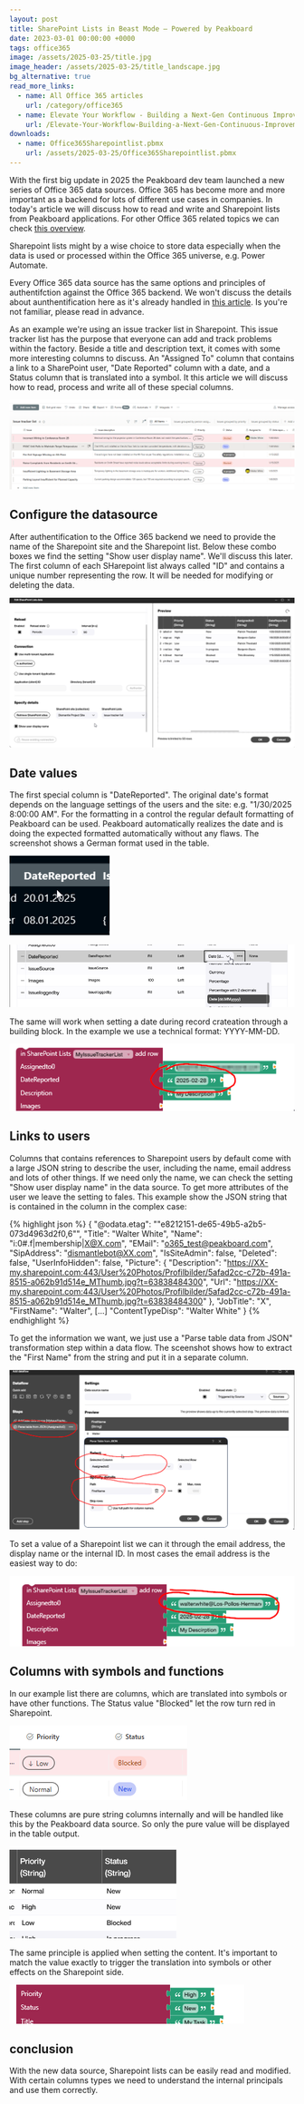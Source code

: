 ```yaml
---
layout: post
title: SharePoint Lists in Beast Mode – Powered by Peakboard
date: 2023-03-01 00:00:00 +0000
tags: office365
image: /assets/2025-03-25/title.jpg
image_header: /assets/2025-03-25/title_landscape.jpg
bg_alternative: true
read_more_links:
  - name: All Office 365 articles
    url: /category/office365
  - name: Elevate Your Workflow - Building a Next-Gen Continuous Improvement Board with Office 365 ToDo
    url: /Elevate-Your-Workflow-Building-a-Next-Gen-Continuous-Improvement-Board-with-Office-365-ToDo.html
downloads:
  - name: Office365Sharepointlist.pbmx
    url: /assets/2025-03-25/Office365Sharepointlist.pbmx
---
```

With the first big update in 2025 the Peakboard dev team launched a new series of Office 365 data sources. Office 365 has become more and more important as a backend for lots of different use cases in companies. In today's article we will discuss how to read and write and Sharepoint lists from Peakboard applications. For other Office 365 related topics we can check [this overview](/category/office365).

Sharepoint lists might by a wise choice to store data especially when the data is used or processed within the Office 365 universe, e.g. Power Automate.

Every Office 365 data source has the same options and principles of authentifction against the Office 365 backend. We won't discuss the details about aunthentification here as it's already handled in [this article](/Getting-started-with-the-new-Office-365-Data-Sources.html). Is you're not familiar, please read in advance.

As an example we're using an issue tracker list in Sharepoint. This issue tracker list has the purpose that everyone can add and track problems within the factory. Beside a title and description text, it comes with some more interesting columns to discuss. An "Assigned To" column that contains a link to a SharePoint user, "Date Reported" column with a date, and a Status column that is translated into a symbol. It this article we will discuss how to read, process and write all of these special columns.

![image](/assets/2025-03-25/010.png)

## Configure the datasource

After authentification to the Office 365 backend we need to provide the name of the Sharepoint site and the Sharepoint list. Below these combo boxes we find the setting "Show user display name". We'll discuss this later. The first column of each SHarepoint list always called "ID" and contains a unique number representing the row. It will be needed for modifying or deleting the data.  

![image](/assets/2025-03-25/020.png)

## Date values

The first special column is "DateReported". The original date's format depends on the language settings of the users and the site: e.g. "1/30/2025 8:00:00 AM". For the formatting in a control the regular default formatting of Peakboard can be used. Peakboard automatically realizes the date and is doing the expected formatted automatically without any flaws. The screenshot shows a German format used in the table.

![image](/assets/2025-03-25/030.png)

![image](/assets/2025-03-25/035.png)

The same will work when setting a date during record crateation through a building block. In the example we use a technical format: YYYY-MM-DD.

![image](/assets/2025-03-25/036.png)

## Links to users

Columns that contains references to Sharepoint users by default come with a large JSON string to describe the user, including the name, email address and lots of other things. 
If we need only the name, we can check the setting "Show user display name" in the data source. To get more attributes of the user we leave the setting to fales. This example show the JSON string that is contained in the column in the complex case:

{% highlight json %}
{
  "@odata.etag": "\"e8212151-de65-49b5-a2b5-073d4963d2f0,6\"",
  "Title": "Walter White",
  "Name": "i:0#.f|membership|X@X.com",
  "EMail": "o365_test@peakboard.com",
  "SipAddress": "dismantlebot@XX.com",
  "IsSiteAdmin": false,
  "Deleted": false,
  "UserInfoHidden": false,
  "Picture": {
    "Description": "https://XX-my.sharepoint.com:443/User%20Photos/Profilbilder/5afad2cc-c72b-491a-8515-a062b91d514e_MThumb.jpg?t=63838484300",
    "Url": "https://XX-my.sharepoint.com:443/User%20Photos/Profilbilder/5afad2cc-c72b-491a-8515-a062b91d514e_MThumb.jpg?t=63838484300"
  },
  "JobTitle": "X",
  "FirstName": "Walter",
[...]
  "ContentTypeDisp": "Walter White"
}
{% endhighlight %}

To get the information we want, we just use a "Parse table data from JSON" transformation step within a data flow. The sceenshot shows how to extract the "First Name" from the string and put it in a separate column.

![image](/assets/2025-03-25/040.png)

To set a value of a Sharepoint list we can it through the email address, the display name or the internal ID. In most cases the email address is the easiest way to do:

![image](/assets/2025-03-25/045.png)

## Columns with symbols and functions

In our example list there are columns, which are translated into symbols or have other functions. The Status value "Blocked" let the row turn red in Sharepoint.

![image](/assets/2025-03-25/050.png)

These columns are pure string columns internally and will be handled like this by the Peakboard data source. So only the pure value will be displayed in the table output.

![image](/assets/2025-03-25/051.png)

The same principle is applied when setting the content. It's important to match the value exactly to trigger the translation into symbols or other effects on the Sharepoint side.

![image](/assets/2025-03-25/055.png)

## conclusion

With the new data source, Sharepoint lists can be easily read and modified. With certain columns types we need to understand the internal principals and use them correctly.


